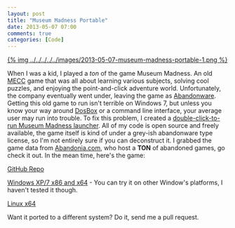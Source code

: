 ```yaml
---
layout: post
title: "Museum Madness Portable"
date: 2013-05-07 07:00
comments: true
categories: [Code]
---
```


[{% img ../../../../../images/2013-05-07-museum-madness-portable-1.png %}](../../../../../images/2013-05-07-museum-madness-portable-1-full.png)

When I was a kid, I played a _ton_ of the game Museum Madness. An old [MECC](http://en.wikipedia.org/wiki/MECC) game that was all about learning various subjects, solving cool puzzles, and enjoying the point-and-click adventure world. Unfortunately, the company eventually went under, leaving the game as [Abandonware](http://en.wikipedia.org/wiki/Abandonware). Getting this old game to run isn't terrible on Windows 7, but unless you know your way around [DosBox](http://www.dosbox.com/) or a command line interface, your average user may run into trouble. To fix this problem, I created a [double-click-to-run Museum Madness launcher](https://github.com/samurailink3/MuseumMadnessPortable). All of my code is open source and freely available, the game itself is kind of under a grey-ish abandonware type license, so I'm not entirely sure if you can deconstruct it. I grabbed the game data from [Abandonia.com](http://www.abandonia.com/en/games/479/Museum+Madness.html), who host a **TON** of abandoned games, go check it out. In the mean time, here's the game:

[GitHub Repo](https://github.com/samurailink3/MuseumMadnessPortable)

[Windows XP/7 x86 and x64](https://github.com/samurailink3/MuseumMadnessPortable/archive/windows.zip) - You can try it on other Window's platforms, I haven't tested it though.

[Linux x64](https://github.com/samurailink3/MuseumMadnessPortable/archive/linux_x64.tar.gz)

Want it ported to a different system? Do it, send me a pull request.


